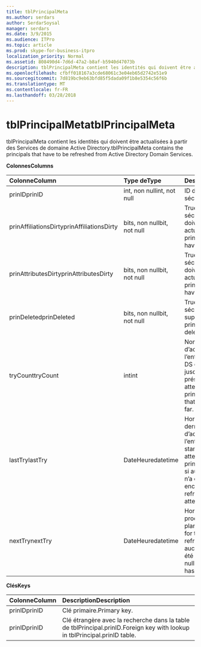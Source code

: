 ```yaml
---
title: tblPrincipalMeta
ms.author: serdars
author: SerdarSoysal
manager: serdars
ms.date: 3/9/2015
ms.audience: ITPro
ms.topic: article
ms.prod: skype-for-business-itpro
localization_priority: Normal
ms.assetid: 808490d4-7d6d-47a2-b8af-b5940d47073b
description: tblPrincipalMeta contient les identités qui doivent être actualisées à partir des Services de domaine Active Directory.
ms.openlocfilehash: cfbff018167a3cde68061c3e04eb65d2742e51e9
ms.sourcegitcommit: 7d819bc9eb63bfd85f5dada09f1b8e5354c56f6b
ms.translationtype: MT
ms.contentlocale: fr-FR
ms.lasthandoff: 03/28/2018
---
```

# <a name="tblprincipalmeta"></a><span data-ttu-id="9a96e-103">tblPrincipalMeta</span><span class="sxs-lookup"><span data-stu-id="9a96e-103">tblPrincipalMeta</span></span>
 
<span data-ttu-id="9a96e-104">tblPrincipalMeta contient les identités qui doivent être actualisées à partir des Services de domaine Active Directory.</span><span class="sxs-lookup"><span data-stu-id="9a96e-104">tblPrincipalMeta contains the principals that have to be refreshed from Active Directory Domain Services.</span></span>
  
<span data-ttu-id="9a96e-105">**Colonnes**</span><span class="sxs-lookup"><span data-stu-id="9a96e-105">**Columns**</span></span>

|<span data-ttu-id="9a96e-106">**Colonne**</span><span class="sxs-lookup"><span data-stu-id="9a96e-106">**Column**</span></span>|<span data-ttu-id="9a96e-107">**Type de**</span><span class="sxs-lookup"><span data-stu-id="9a96e-107">**Type**</span></span>|<span data-ttu-id="9a96e-108">**Description**</span><span class="sxs-lookup"><span data-stu-id="9a96e-108">**Description**</span></span>|
|:-----|:-----|:-----|
|<span data-ttu-id="9a96e-109">prinID</span><span class="sxs-lookup"><span data-stu-id="9a96e-109">prinID</span></span>  <br/> |<span data-ttu-id="9a96e-110">int, non null</span><span class="sxs-lookup"><span data-stu-id="9a96e-110">int, not null</span></span>  <br/> |<span data-ttu-id="9a96e-111">ID d’entité de sécurité.</span><span class="sxs-lookup"><span data-stu-id="9a96e-111">Principal ID.</span></span>  <br/> |
|<span data-ttu-id="9a96e-112">prinAffiliationsDirty</span><span class="sxs-lookup"><span data-stu-id="9a96e-112">prinAffiliationsDirty</span></span>  <br/> |<span data-ttu-id="9a96e-113">bits, non null</span><span class="sxs-lookup"><span data-stu-id="9a96e-113">bit, not null</span></span>  <br/> |<span data-ttu-id="9a96e-114">True si l’entité de sécurité affiliations doivent être actualisées.</span><span class="sxs-lookup"><span data-stu-id="9a96e-114">True if principal affiliations have to be refreshed.</span></span>  <br/> |
|<span data-ttu-id="9a96e-115">prinAttributesDirty</span><span class="sxs-lookup"><span data-stu-id="9a96e-115">prinAttributesDirty</span></span>  <br/> |<span data-ttu-id="9a96e-116">bits, non null</span><span class="sxs-lookup"><span data-stu-id="9a96e-116">bit, not null</span></span>  <br/> |<span data-ttu-id="9a96e-117">True si l’entité de sécurité attributs doivent être actualisées.</span><span class="sxs-lookup"><span data-stu-id="9a96e-117">True if principal attributes have to be refreshed.</span></span>  <br/> |
|<span data-ttu-id="9a96e-118">prinDeleted</span><span class="sxs-lookup"><span data-stu-id="9a96e-118">prinDeleted</span></span>  <br/> |<span data-ttu-id="9a96e-119">bits, non null</span><span class="sxs-lookup"><span data-stu-id="9a96e-119">bit, not null</span></span>  <br/> |<span data-ttu-id="9a96e-120">True si l’entité de sécurité a été supprimée.</span><span class="sxs-lookup"><span data-stu-id="9a96e-120">True if the principal has been deleted.</span></span>  <br/> |
|<span data-ttu-id="9a96e-121">tryCount</span><span class="sxs-lookup"><span data-stu-id="9a96e-121">tryCount</span></span>  <br/> |<span data-ttu-id="9a96e-122">int</span><span class="sxs-lookup"><span data-stu-id="9a96e-122">int</span></span>  <br/> |<span data-ttu-id="9a96e-123">Nombre de tentatives d’actualisation de l’entité de sécurité AD DS qui ont eu lieu jusqu'à présent.</span><span class="sxs-lookup"><span data-stu-id="9a96e-123">Number of attempts to refresh the principal from AD DS that have happened so far.</span></span>  <br/> |
|<span data-ttu-id="9a96e-124">lastTry</span><span class="sxs-lookup"><span data-stu-id="9a96e-124">lastTry</span></span>  <br/> |<span data-ttu-id="9a96e-125">DateHeure</span><span class="sxs-lookup"><span data-stu-id="9a96e-125">datetime</span></span>  <br/> |<span data-ttu-id="9a96e-126">Horodatage de la dernière tentative d’actualisation de l’entité de sécurité.</span><span class="sxs-lookup"><span data-stu-id="9a96e-126">Time stamp from the latest attempt to refresh the principal.</span></span> <span data-ttu-id="9a96e-127">Peut être null si aucune actualisation n’a été tentée encore.</span><span class="sxs-lookup"><span data-stu-id="9a96e-127">Can be null if no refresh has been attempted yet.</span></span>  <br/> |
|<span data-ttu-id="9a96e-128">nextTry</span><span class="sxs-lookup"><span data-stu-id="9a96e-128">nextTry</span></span>  <br/> |<span data-ttu-id="9a96e-129">DateHeure</span><span class="sxs-lookup"><span data-stu-id="9a96e-129">datetime</span></span>  <br/> |<span data-ttu-id="9a96e-130">Horodatage de la prochaine actualisation planifiée.</span><span class="sxs-lookup"><span data-stu-id="9a96e-130">Time stamp for the next scheduled refresh.</span></span> <span data-ttu-id="9a96e-131">Peut être null si aucune actualisation a été planifiée.</span><span class="sxs-lookup"><span data-stu-id="9a96e-131">Can be null if no further refresh has been scheduled.</span></span>  <br/> |
   
<span data-ttu-id="9a96e-132">**Clés**</span><span class="sxs-lookup"><span data-stu-id="9a96e-132">**Keys**</span></span>

|<span data-ttu-id="9a96e-133">**Colonne**</span><span class="sxs-lookup"><span data-stu-id="9a96e-133">**Column**</span></span>|<span data-ttu-id="9a96e-134">**Description**</span><span class="sxs-lookup"><span data-stu-id="9a96e-134">**Description**</span></span>|
|:-----|:-----|
|<span data-ttu-id="9a96e-135">prinID</span><span class="sxs-lookup"><span data-stu-id="9a96e-135">prinID</span></span>  <br/> |<span data-ttu-id="9a96e-136">Clé primaire.</span><span class="sxs-lookup"><span data-stu-id="9a96e-136">Primary key.</span></span>  <br/> |
|<span data-ttu-id="9a96e-137">prinID</span><span class="sxs-lookup"><span data-stu-id="9a96e-137">prinID</span></span>  <br/> |<span data-ttu-id="9a96e-138">Clé étrangère avec la recherche dans la table de tblPrincipal.prinID.</span><span class="sxs-lookup"><span data-stu-id="9a96e-138">Foreign key with lookup in tblPrincipal.prinID table.</span></span>  <br/> |
   

